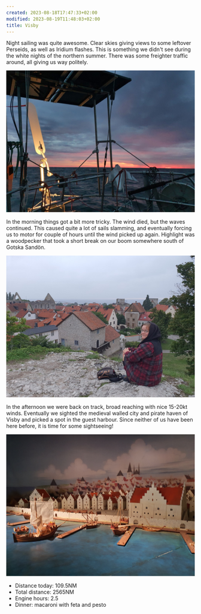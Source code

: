 ```yaml
---
created: 2023-08-18T17:47:33+02:00
modified: 2023-08-19T11:48:03+02:00
title: Visby
---
```


Night sailing was quite awesome. Clear skies giving views to some leftover Perseids, as well as Iridium flashes. This is something we didn't see during the white nights of the northern summer. There was some freighter traffic around, all giving us way politely.

![Image](../2023/5be96ff3e770b0a707625cd6695c8b64.jpg) 

In the morning things got a bit more tricky. The wind died, but the waves continued. This caused quite a lot of sails slamming, and eventually forcing us to motor for couple of hours until the wind picked up again. Highlight was a woodpecker that took a short break on our boom somewhere south of Gotska Sandön.

![Image](../2023/26d7360d8d37a89ae797d06c58b9ff72.jpg) 

In the afternoon we were back on track, broad reaching with nice 15-20kt winds. Eventually we sighted the medieval walled city and pirate haven of Visby and picked a spot in the guest harbour. Since neither of us have been here before, it is time for some sightseeing!

![Image](../2023/24c59f9e74e840ea0b68a278973b3dbb.jpg) 

* Distance today: 109.5NM
* Total distance: 2565NM
* Engine hours: 2.5
* Dinner: macaroni with feta and pesto
